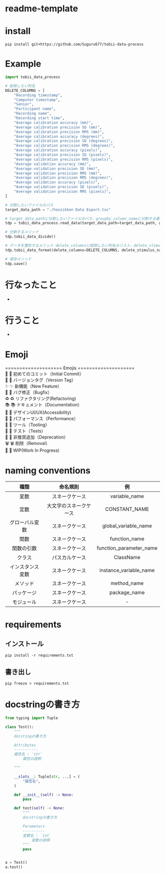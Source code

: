 # readme-template

# install
```
pip install git+https://github.com/Suguru677/tobii-data-process
```

# Example
```python
import tobii_data_process

# 削除したい列名
DELETE_COLUMNS = [
    "Recording timestamp",
    "Computer timestamp",
    "Sensor",
    "Participant name",
    "Recording name",
    "Recording start time",
    "Average calibration accuracy (mm)",
    "Average calibration precision SD (mm)",
    "Average calibration precision RMS (mm)",
    "Average calibration accuracy (degrees)",
    "Average calibration precision SD (degrees)",
    "Average calibration precision RMS (degrees)",
    "Average calibration accuracy (pixels)",
    "Average calibration precision SD (pixels)",
    "Average calibration precision RMS (pixels)",
    "Average validation accuracy (mm)",
    "Average validation precision SD (mm)",
    "Average validation precision RMS (mm)",
    "Average validation precision RMS (degrees)",
    "Average validation accuracy (pixels)",
    "Average validation precision SD (pixels)",
    "Average validation precision RMS (pixels)",
]

# 分割したいファイルのパス
target_data_path = "./honzikken Data Export.tsv"

# target_data_pathに分割したいファイルのパス、groupby_column_nameに分割する基準となる列名を指定
tdp = tobii_data_process.read_data(target_data_path=target_data_path, groupby_column_name="Recording name")

# 分割するメソッド
tdp.tobii_data_divide()

# データを整形するメソッド delete_columnsに削除したい列名のリスト、delete_stimulus_name_listに削除したい提示映像名のリストを指定
tdp.tobii_data_format(delete_columns=DELETE_COLUMNS, delete_stimulus_name_list=["Eyetracker Calibration", "Text"])

# 保存メソッド
tdp.save()
```

# 行なったこと
- 
# 行うこと
- 

# Emoji
==================== Emojis ====================  
🌱  :seedling: 初めてのコミット（Initial Commit）  
🔖  :bookmark: バージョンタグ（Version Tag）  
✨  :sparkles: 新機能（New Feature）  
🐛  :bug: バグ修正（Bugfix）  
♻️  :recycle: リファクタリング(Refactoring)  
📚  :books: ドキュメント（Documentation）  
🎨  :art: デザインUI/UX(Accessibility)  
🐎  :horse: パフォーマンス（Performance）  
🔧  :wrench: ツール（Tooling）  
🚨  :rotating_light: テスト（Tests）  
💩  :hankey: 非推奨追加（Deprecation）  
🗑️  :wastebasket: 削除（Removal）  
🚧  :construction: WIP(Work In Progress)  

# naming conventions
|種類          |命名規則|例|
|:-----------:  |:-----:|:-:|
|変数           |スネークケース            |variable_name|
|定数	       |大文字のスネークケース	|CONSTANT_NAME|
|グローバル変数  |スネークケース            |global_variable_name|
|関数          |スネークケース	          |function_name|
|関数の引数	    |スネークケース	           |function_parameter_name|
|クラス	       |パスカルケース	          |ClassName|
|インスタンス変数|	スネークケース	        |instance_variable_name|
|メソッド	    |スネークケース	           |method_name|
|パッケージ	    |スネークケース	            |package_name|
|モジュール  	|スネークケース|-|


# requirements
## インストール
```
pip install -r requirements.txt
```
## 書き出し
```
pip freeze > requirements.txt
```


# docstringの書き方
```python
from typing import Tuple

class Test():
    """
    docstingの書き方

    Attributes
    -----------
    属性名 : `str`
        属性の説明

    """

    __slots__: Tuple[str, ...] = (
        "属性名",
    )

    def __init__(self) -> None:
        pass

    def test(self) -> None:
        """
        docstringの書き方

        Parameters
        ----------
        変数名 : `int`
            変数の説明
        """
        pass


a = Test()
a.test()
```
